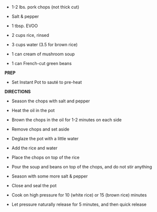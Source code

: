 -   1-2 lbs. pork chops (not thick cut)

-   Salt & pepper

-   1 tbsp. EVOO

-   2 cups rice, rinsed

-   3 cups water (3.5 for brown rice)

-   1 can cream of mushroom soup

-   1 can French-cut green beans

**PREP**

-   Set Instant Pot to sauté to pre-heat

**DIRECTIONS**

-   Season the chops with salt and pepper

-   Heat the oil in the pot

-   Brown the chops in the oil for 1-2 minutes on each side

-   Remove chops and set aside

-   Deglaze the pot with a little water

-   Add the rice and water

-   Place the chops on top of the rice

-   Pour the soup and beans on top of the chops, and do not stir
    anything

-   Season with some more salt & pepper

-   Close and seal the pot

-   Cook on high pressure for 10 (white rice) or 15 (brown rice) minutes

-   Let pressure naturally release for 5 minutes, and then quick release
